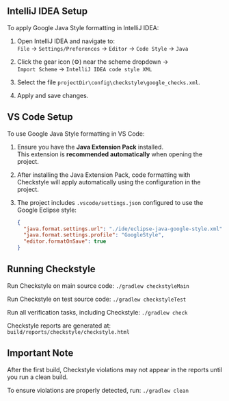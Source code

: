 ## IntelliJ IDEA Setup

To apply Google Java Style formatting in IntelliJ IDEA:

1. Open IntelliJ IDEA and navigate to:  
   `File` → `Settings/Preferences` →
   `Editor` → `Code Style` → `Java`

2. Click the gear icon (⚙) near the scheme dropdown →  
   `Import Scheme` → `IntelliJ IDEA code style XML`

3. Select the file `projectDir\config\checkstyle\google_checks.xml`.

4. Apply and save changes.

## VS Code Setup

To use Google Java Style formatting in VS Code:

1. Ensure you have the **Java Extension Pack** installed.  
   This extension is **recommended automatically** when opening the project.

2. After installing the Java Extension Pack, code formatting with Checkstyle
   will apply automatically using the configuration in the project.

3. The project includes `.vscode/settings.json` configured to use the Google Eclipse style:

   ```json
   {
     "java.format.settings.url": "./ide/eclipse-java-google-style.xml",
     "java.format.settings.profile": "GoogleStyle",
     "editor.formatOnSave": true
   }
   ```   

## Running Checkstyle

Run Checkstyle on main source code:
`./gradlew checkstyleMain`

Run Checkstyle on test source code:
`./gradlew checkstyleTest`

Run all verification tasks, including Checkstyle:
`./gradlew check`

Checkstyle reports are generated at:
`build/reports/checkstyle/checkstyle.html`

## Important Note

After the first build, Checkstyle violations may not appear
in the reports until you run a clean build.

To ensure violations are properly detected, run:
`./gradlew clean`